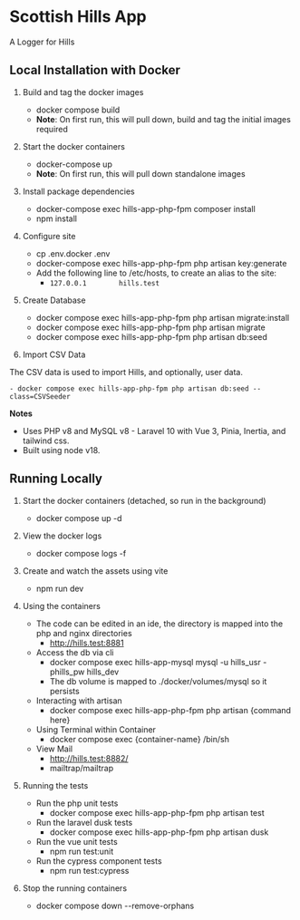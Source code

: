 # Scottish Hills App

A Logger for Hills

## Local Installation with Docker

1. Build and tag the docker images

    - docker compose build
    - **Note**: On first run, this will pull down, build and tag the initial images required

2. Start the docker containers

    - docker-compose up
    - **Note**: On first run, this will pull down standalone images

3. Install package dependencies

    - docker-compose exec hills-app-php-fpm composer install
    - npm install

4. Configure site

    - cp .env.docker .env
    - docker-compose exec hills-app-php-fpm php artisan key:generate
    - Add the following line to /etc/hosts, to create an alias to the site:
        - `127.0.0.1        hills.test`

5. Create Database

    - docker compose exec hills-app-php-fpm php artisan migrate:install
    - docker compose exec hills-app-php-fpm php artisan migrate
    - docker compose exec hills-app-php-fpm php artisan db:seed

6. Import CSV Data

The CSV data is used to import Hills, and optionally, user data.

    - docker compose exec hills-app-php-fpm php artisan db:seed --class=CSVSeeder

**Notes**

-   Uses PHP v8 and MySQL v8 - Laravel 10 with Vue 3, Pinia, Inertia, and tailwind css.
-   Built using node v18.

## Running Locally

1. Start the docker containers (detached, so run in the background)

    - docker compose up -d

2. View the docker logs

    - docker compose logs -f

3. Create and watch the assets using vite

    - npm run dev

4. Using the containers

    - The code can be edited in an ide, the directory is mapped into the php and nginx directories
        - http://hills.test:8881
    - Access the db via cli
        - docker compose exec hills-app-mysql mysql -u hills_usr -phills_pw hills_dev
        - The db volume is mapped to ./docker/volumes/mysql so it persists
    - Interacting with artisan
        - docker compose exec hills-app-php-fpm php artisan {command here}
    - Using Terminal within Container
        - docker compose exec {container-name} /bin/sh
    - View Mail
        - http://hills.test:8882/
        - mailtrap/mailtrap

5. Running the tests

    - Run the php unit tests
        - docker compose exec hills-app-php-fpm php artisan test
    - Run the laravel dusk tests
        - docker compose exec hills-app-php-fpm php artisan dusk
    - Run the vue unit tests
        - npm run test:unit
    - Run the cypress component tests
        - npm run test:cypress

6. Stop the running containers
    - docker compose down --remove-orphans
